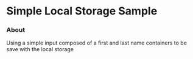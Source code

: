 <h1> Simple Local Storage Sample</h1>

<h3> About </h3>
<p> Using a simple input composed of a first and last name containers to be 
save with the local storage </p>
